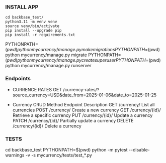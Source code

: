 ### INSTALL APP
```
cd backbase_test/
python3.11 -m venv venv
source venv/bin/activate 
pip install --upgrade pip
pip install -r requirements.txt
```

PYTHONPATH=$(pwd) python mycurrency/manage.py makemigrations
PYTHONPATH=$(pwd) python mycurrency/manage.py migrate
PYTHONPATH=$(pwd) python mycurrency/manage.py createsuperuser
PYTHONPATH=$(pwd) python mycurrency/manage.py runserver


### Endpoints
- CURRENCE RATES
GET         /currency-rates/?source_currency=USD&date_from=2025-01-06&date_to=2025-01-25

- Currency CRUD
Method      Endpoint            Description
GET         /currency/          List all currencies
POST        /currency/          Create a new currency
GET         /currency/{id}/     Retrieve a specific currency
PUT         /currency/{id}/     Update a currency
PATCH       /currency/{id}/     Partially update a currency
DELETE      /currency/{id}/     Delete a currency



### TESTS
cd backbase_test
PYTHONPATH=$(pwd) python -m pytest --disable-warnings -v -s mycurrency/tests/test_*.py
